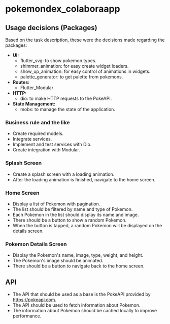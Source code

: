 # pokemondex_colaboraapp

## Usage decisions (Packages)

Based on the task description, these were the decisions made regarding the packages:

* **UI:**
    * flutter_svg: to show pokemon types.
    * shimmer_animation: for easy create widget loaders.
    * show_up_animation: for easy control of animations in widgets.
    * palette_generator: to get palette from pokemons.
* **Routes:**
    * Flutter_Modular
* **HTTP:**
    * dio: to make HTTP requests to the PokeAPI.
* **State Management:**
    * mobx: to manage the state of the application.

### Business rule and the like

* Create required models.
* Integrate services.
* Implement and test services with Dio.
* Create integration with Modular.

### Splash Screen

* Create a splash screen with a loading animation.
* After the loading animation is finished, navigate to the home screen.

### Home Screen

* Display a list of Pokemon with pagination.
* The list should be filtered by name and type of Pokemon.
* Each Pokemon in the list should display its name and image.
* There should be a button to show a random Pokemon.
* When the button is tapped, a random Pokemon will be displayed on the details screen.

### Pokemon Details Screen

* Display the Pokemon's name, image, type, weight, and height.
* The Pokemon's image should be animated.
* There should be a button to navigate back to the home screen.

## API

* The API that should be used as a base is the PokeAPI provided by https://pokeapi.com.
* The API should be used to fetch information about Pokemon.
* The information about Pokemon should be cached locally to improve performance.
